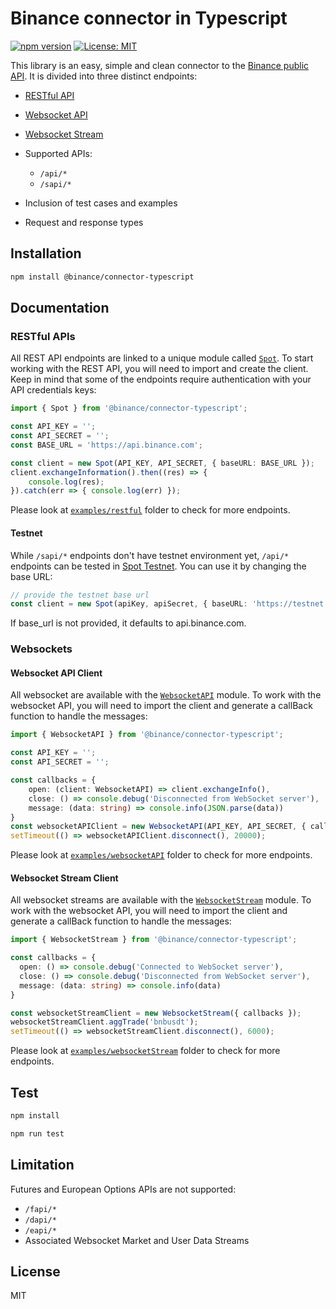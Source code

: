 # Binance connector in Typescript

[![npm version](https://badge.fury.io/js/@binance%2Fconnector-typescript.svg)](https://badge.fury.io/js/@binance%2Fconnector-typescript)
[![License: MIT](https://img.shields.io/badge/License-MIT-yellow.svg)](https://opensource.org/licenses/MIT)

This library is an easy, simple and clean connector to the [Binance public API](https://github.com/binance/binance-spot-api-docs). It is divided into three distinct endpoints:
- [RESTful API](./src/spot.ts)
- [Websocket API](./src/websocketAPI.ts)
- [Websocket Stream](./src/websocketStream.ts)


- Supported APIs:
    - `/api/*`
    - `/sapi/*`
- Inclusion of test cases and examples
- Request and response types

## Installation

```bash
npm install @binance/connector-typescript
```

## Documentation

### RESTful APIs

All REST API endpoints are linked to a unique module called [`Spot`](./src/spot.ts#L4).
To start working with the REST API, you will need to import and create the client. Keep in mind that some of the endpoints require authentication with your API credentials keys:
```typescript
import { Spot } from '@binance/connector-typescript';

const API_KEY = '';
const API_SECRET = '';
const BASE_URL = 'https://api.binance.com';

const client = new Spot(API_KEY, API_SECRET, { baseURL: BASE_URL });
client.exchangeInformation().then((res) => {
    console.log(res);
}).catch(err => { console.log(err) });
```
Please look at [`examples/restful`](./examples/restful/) folder to check for more endpoints.

#### Testnet

While `/sapi/*` endpoints don't have testnet environment yet, `/api/*` endpoints can be tested in
[Spot Testnet](https://testnet.binance.vision/). You can use it by changing the base URL:

```typescript
// provide the testnet base url
const client = new Spot(apiKey, apiSecret, { baseURL: 'https://testnet.binance.vision'})
```
If base_url is not provided, it defaults to api.binance.com.

### Websockets

#### Websocket API Client

All websocket are available with the [`WebsocketAPI`](./src/websocketAPI.ts#L6) module.
To work with the websocket API, you will need to import the client and generate a callBack function to handle the messages:
```typescript
import { WebsocketAPI } from '@binance/connector-typescript';

const API_KEY = '';
const API_SECRET = '';

const callbacks = {
    open: (client: WebsocketAPI) => client.exchangeInfo(),
    close: () => console.debug('Disconnected from WebSocket server'),
    message: (data: string) => console.info(JSON.parse(data))
}
const websocketAPIClient = new WebsocketAPI(API_KEY, API_SECRET, { callbacks });
setTimeout(() => websocketAPIClient.disconnect(), 20000);
```
Please look at [`examples/websocketAPI`](./examples/websocketAPI/) folder to check for more endpoints.

#### Websocket Stream Client

All websocket streams are available with the [`WebsocketStream`](./src/websocketStream.ts#L4) module.
To work with the websocket API, you will need to import the client and generate a callBack function to handle the messages:
```typescript
import { WebsocketStream } from '@binance/connector-typescript';

const callbacks = {
  open: () => console.debug('Connected to WebSocket server'),
  close: () => console.debug('Disconnected from WebSocket server'),
  message: (data: string) => console.info(data)
}

const websocketStreamClient = new WebsocketStream({ callbacks });
websocketStreamClient.aggTrade('bnbusdt');
setTimeout(() => websocketStreamClient.disconnect(), 6000);
```
Please look at [`examples/websocketStream`](./examples/websocketStream/) folder to check for more endpoints.

## Test

```bash
npm install

npm run test
```

## Limitation

Futures and European Options APIs are not supported:

  - `/fapi/*`
  - `/dapi/*`
  - `/eapi/*`
  -  Associated Websocket Market and User Data Streams

## License
MIT
